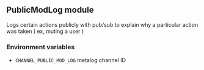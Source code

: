 ## PublicModLog module
Logs certain actions publicly with pub/sub to explain why a particular action was taken ( ex, muting a user )

### Environment variables
- `CHANNEL_PUBLIC_MOD_LOG` metalog channel ID 
